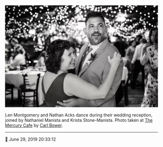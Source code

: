 ![Len Montgomery and Nathan Acks during their “first dance”](assets/0eec8564473b04e70b7ee23e9d0a7894.webp)

Len Montgomery and Nathan Acks dance during their wedding reception, joined by Nathaniel Manista and Krista Stone-Manista. Photo taken at [The Mercury Cafe](http://mercurycafe.com/) by [Carl Bower](http://carlbowerphotos.com/).

- - - -

<span aria-hidden="true">📅</span> June 29, 2019 20:33:12
